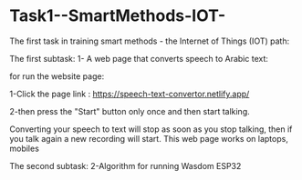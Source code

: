 # Task1--SmartMethods-IOT-
The first task in training smart methods - the Internet of Things (IOT) path:

The first subtask:
1- A web page that converts speech to Arabic text:

for run the website page:

1-Click the page link : 
https://speech-text-convertor.netlify.app/

2-then press the "Start" button only once and then start talking.

Converting your speech to text will stop as soon as you stop talking, then if you talk again a new recording will start.
This web page works on laptops, mobiles


 
The second subtask:
2-Algorithm for running Wasdom ESP32
